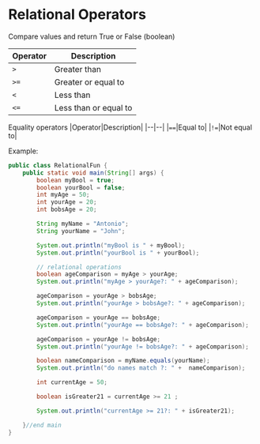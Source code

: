 # Relational Operators

Compare values and return True or False (boolean)

|Operator|Description|
|--|--|
|`>`|Greater than|
|`>=`|Greater or equal to|
|`<`|Less than|
|`<=`|Less than or equal to|

Equality operators
|Operator|Description|
|--|--|
|`==`|Equal to| 
|`!=`|Not equal to|

Example: 
```java
public class RelationalFun {
    public static void main(String[] args) {
        boolean myBool = true;
        boolean yourBool = false;
        int myAge = 50;
        int yourAge = 20;
        int bobsAge = 20;

        String myName = "Antonio";
        String yourName = "John";

        System.out.println("myBool is " + myBool);
        System.out.println("yourBool is " + yourBool);

        // relational operations
        boolean ageComparison = myAge > yourAge;
        System.out.println("myAge > yourAge?: " + ageComparison);

        ageComparison = yourAge > bobsAge;
        System.out.println("yourAge > bobsAge?: " + ageComparison);

        ageComparison = yourAge == bobsAge;
        System.out.println("yourAge == bobsAge?: " + ageComparison);

        ageComparison = yourAge != bobsAge;
        System.out.println("yourAge != bobsAge?: " + ageComparison);

        boolean nameComparison = myName.equals(yourName);
        System.out.println("do names match ?: " +  nameComparison);

        int currentAge = 50;

        boolean isGreater21 = currentAge >= 21 ;

        System.out.println("currentAge >= 21?: " + isGreater21);

    }//end main
}
```